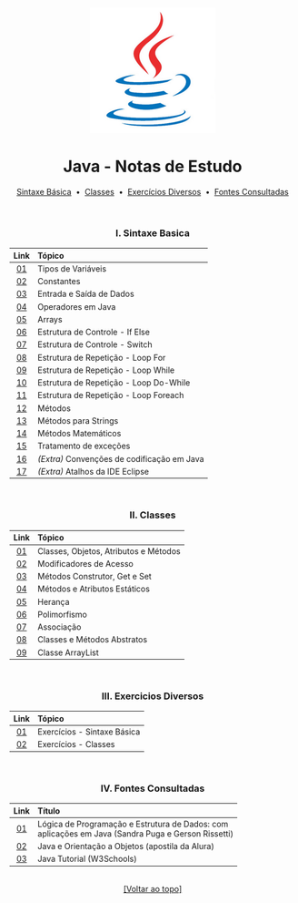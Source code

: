 <div align="center">
<img src="./files/assets/java.png">
<h1>Java - Notas de Estudo</h1>

[Sintaxe Básica](https://github.com/michelelozada/Java-Study-Notes#i-sintaxe-basica) &nbsp;•&nbsp; 
[Classes](https://github.com/michelelozada/Java-Study-Notes#ii-classes) &nbsp;•&nbsp; 
[Exercícios Diversos](https://github.com/michelelozada/Java-Study-Notes#iii-exercicios-diversos) &nbsp;•&nbsp;
[Fontes Consultadas](https://github.com/michelelozada/Java-Study-Notes#iv-fontes-consultadas)

&nbsp; 
### I. Sintaxe Basica
| Link  | Tópico  |
| :---: | :---	  |
| [01](https://github.com/michelelozada/Java-Study-Notes/blob/main/files/java-basico/A01-Tipos-de-variaveis.md)| Tipos de Variáveis |
| [02](https://github.com/michelelozada/Java-Study-Notes/blob/main/files/java-basico/A02-Constantes.md)| Constantes |
| [03](https://github.com/michelelozada/Java-Study-Notes/blob/main/files/java-basico/A03-Entrada-saida-dados.md)| Entrada e Saída de Dados |
| [04](https://github.com/michelelozada/Java-Study-Notes/blob/main/files/java-basico/A04-Operadores-em-Java.md)| Operadores em Java |
| [05](https://github.com/michelelozada/Java-Study-Notes/blob/main/files/java-basico/A05-Arrays.md)| Arrays |
| [06](https://github.com/michelelozada/Java-Study-Notes/blob/main/files/java-basico/A06-Estrutura-if-else.md)| Estrutura de Controle - If Else |
| [07](https://github.com/michelelozada/Java-Study-Notes/blob/main/files/java-basico/A07-Estrutura-switch.md)| Estrutura de Controle - Switch |
| [08](https://github.com/michelelozada/Java-Study-Notes/blob/main/files/java-basico/A08-Estrutura-for.md)| Estrutura de Repetição - Loop For |
| [09](https://github.com/michelelozada/Java-Study-Notes/blob/main/files/java-basico/A09-Estrutura-while.md)| Estrutura de Repetição - Loop While |
| [10](https://github.com/michelelozada/Java-Study-Notes/blob/main/files/java-basico/A10-Estrutura-do-while.md)| Estrutura de Repetição - Loop Do-While |
| [11](https://github.com/michelelozada/Java-Study-Notes/blob/main/files/java-basico/A11-Estrutura-foreach.md)| Estrutura de Repetição - Loop Foreach |
| [12](https://github.com/michelelozada/Java-Study-Notes/blob/main/files/java-basico/A12-Metodos.md)| Métodos |
| [13](https://github.com/michelelozada/Java-Study-Notes/blob/main/files/java-basico/A13-Metodos-strings.md)| Métodos para Strings |
| [14](https://github.com/michelelozada/Java-Study-Notes/blob/main/files/java-basico/A14-Metodos-matematicos.md)| Métodos Matemáticos |
| [15](https://github.com/michelelozada/Java-Study-Notes/blob/main/files/java-basico/A15-Tratamento-excecoes.md)| Tratamento de exceções |
| [16](https://github.com/michelelozada/Java-Study-Notes/blob/main/files/java-basico/A16-Convencoes-codificacao.md)| *(Extra)* Convenções de codificação em Java |
| [17](https://github.com/michelelozada/Java-Study-Notes/blob/main/files/java-basico/A17-Atalhos-eclipse.md)| *(Extra)* Atalhos da IDE Eclipse |

&nbsp;    
### II. Classes
| Link  | Tópico   |
| :---: | :---	   |
| [01](https://github.com/michelelozada/Java-Study-Notes/blob/main/files/java-OO/B01-Classes-e-objetos.md)| Classes, Objetos, Atributos e Métodos |
| [02](https://github.com/michelelozada/Java-Study-Notes/blob/main/files/java-OO/B02-Modificadores-acesso.md)| Modificadores de Acesso |
| [03](https://github.com/michelelozada/Java-Study-Notes/blob/main/files/java-OO/B03-Construtor-get-set.md)| Métodos Construtor, Get e Set |
| [04](https://github.com/michelelozada/Java-Study-Notes/blob/main/files/java-OO/B04-Metodos-atributos-estaticos.md)| Métodos e Atributos Estáticos |
| [05](https://github.com/michelelozada/Java-Study-Notes/blob/main/files/java-OO/B05-Heranca.md)| Herança |
| [06](https://github.com/michelelozada/Java-Study-Notes/blob/main/files/java-OO/B06-Polimorfismo.md)| Polimorfismo |
| [07](https://github.com/michelelozada/Java-Study-Notes/blob/main/files/java-OO/B07-Associacao.md)| Associação |
| [08](https://github.com/michelelozada/Java-Study-Notes/blob/main/files/java-OO/B08-Classes-metodos-abstratos.md)| Classes e Métodos Abstratos |
| [09](https://github.com/michelelozada/Java-Study-Notes/blob/main/files/java-OO/B09-Arraylist.md)| Classe ArrayList |

&nbsp;    
### III. Exercicios Diversos
| Link  | Tópico     |
| :---: | :---		 |
| [01](https://github.com/michelelozada/Java-Study-Notes/tree/main/files/exercicios/exercicios-sintaxe-basica.md)| Exercícios - Sintaxe Básica |
| [02](https://github.com/michelelozada/Java-Study-Notes/tree/main/files/exercicios/exercicios-java-oo.md)| Exercícios - Classes |

&nbsp;    
### IV. Fontes Consultadas
| Link   | Título |
| :---:  | :---	  |
| [01](https://www.bvirtual.com.br/NossoAcervo/Publicacao/447)| Lógica de Programação e Estrutura de Dados: com<br> aplicações em Java (Sandra Puga e Gerson Rissetti)
| [02](https://www.alura.com.br/apostila-java-orientacao-objetos)| Java e Orientação a Objetos (apostila da Alura) 
| [03](https://www.w3schools.com/java/java_encapsulation.asp)| Java Tutorial (W3Schools)

&nbsp;    
[[Voltar ao topo]](https://github.com/michelelozada/Java-Study-Notes#java---notas-de-estudo)
</div>   